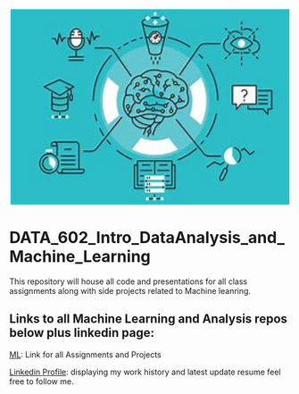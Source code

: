 <div class="container" align="center">
    <img src="https://github.com/marcusw0602/DATA_602_Intro_DataAnalysis_and_Machine_Learning/blob/master/Pictures/ML.jpg" width="500" height="350">
    </div>

# DATA_602_Intro_DataAnalysis_and_Machine_Learning

This repository will house all code and presentations for all class assignments along with side projects related to Machine leanring.

## Links to all Machine Learning and Analysis repos below plus linkedin page:

<a href=https://github.com/marcusw0602/DATA_602_Intro_DataAnalysis_and_Machine_Learning/tree/master/Assignments%26Projects>ML</a>: Link for all Assignments and Projects

<a href=https://www.linkedin.com/in/demarcus-wirsing-415020152>Linkedin Profile</a>: displaying my work history and latest update resume feel free to follow me. 
